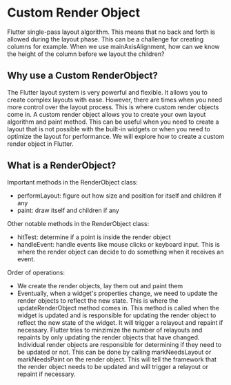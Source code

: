 # Custom Render Object 

Flutter single-pass layout algorithm. This means that no back and forth is allowed during the layout phase. 
This can be a challenge for creating columns for example. When we use mainAxisAlignment, how can we know the height of the column before we layout the children?


## Why use a Custom RenderObject?
The Flutter layout system is very powerful and flexible. It allows you to create complex layouts with ease. However, there are times when you need more control over the layout process. This is where custom render objects come in. A custom render object allows you to create your own layout algorithm and paint method. This can be useful when you need to create a layout that is not possible with the built-in widgets or when you need to optimize the layout for performance. We will explore how to create a custom render object in Flutter.

## What is a RenderObject?
Important methods in the RenderObject class:
- performLayout: figure out how size and position for itself and children if any
- paint: draw itself and children if any

Other notable methods in the RenderObject class:
- hitTest: determine if a point is inside the render object
- handleEvent: handle events like mouse clicks or keyboard input. This is where the render object can decide to do something when it receives an event.


Order of operations:
- We create the render objects, lay them out and paint them
- Eventually, when a widget's properties change, we need to update the render objects to reflect the new state. This is where the updateRenderObject method comes in. This method is called when the widget is updated and is responsible for updating the render object to reflect the new state of the widget. It will trigger a relayout and repaint if necessary. Flutter tries to minzimize the number of relayouts and repaints by only updating the render objects that have changed. Individual render objects are responsible for determining if they need to be updated or not. This can be done by calling markNeedsLayout or markNeedsPaint on the render object. This will tell the framework that the render object needs to be updated and will trigger a relayout or repaint if necessary.




